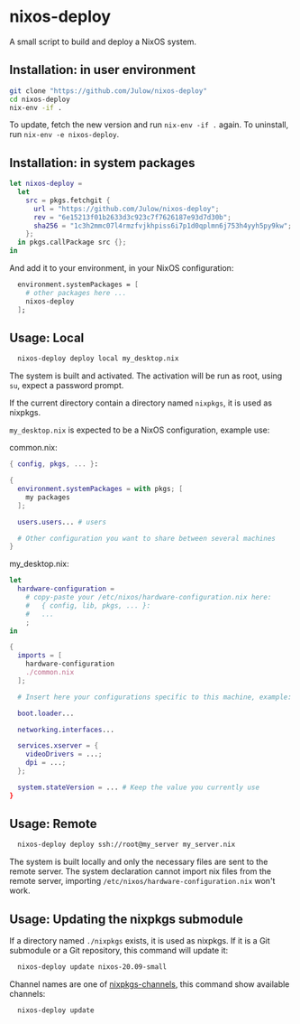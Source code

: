 # nixos-deploy

A small script to build and deploy a NixOS system.

## Installation: in user environment

```sh
git clone "https://github.com/Julow/nixos-deploy"
cd nixos-deploy
nix-env -if .
```

To update, fetch the new version and run `nix-env -if .` again.
To uninstall, run `nix-env -e nixos-deploy`.

## Installation: in system packages

```nix
let nixos-deploy =
  let
    src = pkgs.fetchgit {
      url = "https://github.com/Julow/nixos-deploy";
      rev = "6e15213f01b2633d3c923c7f7626187e93d7d30b";
      sha256 = "1c3h2mmc07l4rmzfvjkhpiss6i7p1d0qplmn6j753h4yyh5py9kw";
    };
  in pkgs.callPackage src {};
in
```

And add it to your environment, in your NixOS configuration:

```nix
  environment.systemPackages = [
    # other packages here ...
    nixos-deploy
  ];
```

## Usage: Local

```bash
  nixos-deploy deploy local my_desktop.nix
```

The system is built and activated. The activation will be run as root, using `su`, expect a password prompt.

If the current directory contain a directory named `nixpkgs`, it is used as nixpkgs.

`my_desktop.nix` is expected to be a NixOS configuration, example use:

common.nix:

```nix
{ config, pkgs, ... }:

{
  environment.systemPackages = with pkgs; [
    my packages
  ];

  users.users... # users

  # Other configuration you want to share between several machines
}
```

my_desktop.nix:

```nix
let
  hardware-configuration =
    # copy-paste your /etc/nixos/hardware-configuration.nix here:
    #   { config, lib, pkgs, ... }:
    #   ...
    ;
in

{
  imports = [
    hardware-configuration
    ./common.nix
  ];

  # Insert here your configurations specific to this machine, example:

  boot.loader...

  networking.interfaces...

  services.xserver = {
    videoDrivers = ...;
    dpi = ...;
  };

  system.stateVersion = ... # Keep the value you currently use
}
```

## Usage: Remote

```bash
  nixos-deploy deploy ssh://root@my_server my_server.nix
```

The system is built locally and only the necessary files are sent to the remote server.
The system declaration cannot import nix files from the remote server, importing `/etc/nixos/hardware-configuration.nix` won't work. 

## Usage: Updating the nixpkgs submodule

If a directory named `./nixpkgs` exists, it is used as nixpkgs.
If it is a Git submodule or a Git repository, this command will update it:

```sh
  nixos-deploy update nixos-20.09-small
```

Channel names are one of [nixpkgs-channels](https://github.com/NixOS/nixpkgs-channels),
this command show available channels:

```sh
  nixos-deploy update
```

